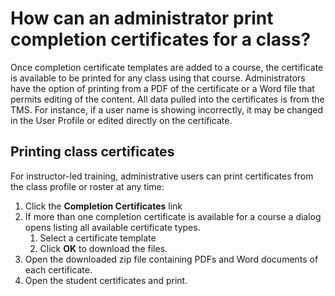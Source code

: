 # How can an administrator print completion certificates for a class?

Once completion certificate templates are added to a course, the certificate is available to be printed for any class using that course. Administrators have the option of printing from a PDF of the certificate or a Word file that permits editing of the content. All data pulled into the certificates is from the TMS. For instance, if a user name is showing incorrectly, it may be changed in the User Profile or edited directly on the certificate.

## Printing class certificates

For instructor-led training, administrative users can print certificates from the class profile or roster at any time:

1. Click the **Completion Certificates** link
1. If more than one completion certificate is available for a course a dialog opens listing all available certificate types. 
     1. Select a certificate template
     1. Click **OK** to download the files. 
1. Open the downloaded zip file containing PDFs and Word documents of each certificate. 
1. Open the student certificates and print.